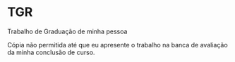 # TGR
Trabalho de Graduação de minha pessoa

Cópia não permitida até que eu apresente o trabalho na banca de avaliação da minha conclusão de curso.
